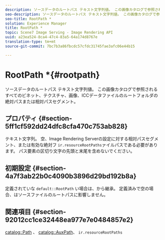 ```yaml
---
description: ソースデータのルートパス テキスト文字列値。 この画像カタログで参照されるすべてのビネット、テクスチャ、画像、ICCデータファイルのルートフォルダの絶対パスまたは相対パスセグメント。
seo-description: ソースデータのルートパス テキスト文字列値。 この画像カタログで参照されるすべてのビネット、テクスチャ、画像、ICCデータファイルのルートフォルダの絶対パスまたは相対パスセグメント。
seo-title: RootPath *
solution: Experience Manager
title: RootPath *
topic: Scene7 Image Serving - Image Rendering API
uuid: a23ea524-8ca4-47c4-83a5-64a174d8767e
translation-type: tm+mt
source-git-commit: 7bc7b3a86fbcdc57cfdc31745fae3afc06e44b15

---
```



# RootPath *{#rootpath}

ソースデータのルートパス テキスト文字列値。 この画像カタログで参照されるすべてのビネット、テクスチャ、画像、ICCデータファイルのルートフォルダの絶対パスまたは相対パスセグメント。

## プロパティ {#section-5ff1cf592dd24dfc8cfa470c753ab828}

テキスト文字列。 空、Image Rendering Serverの設定に対する相対パスセグメント、または有効な絶対フ `ir.resourceRootPaths`ァイルパスである必要があります。 パス要素の区切り文字の先頭と末尾を含めないでください。

## 初期設定 {#section-4a7f3ab22b0c4090b3896d29bd192b8a}

定義されていな `default::RootPath` い場合は、から継承。 定義済みで空の場合、はソースファイルのルートパスに影響しません。

## 関連項目 {#section-92012cc1ce32448ea977e7e0484857e2}

[catalog::Path](../../../../../ir-api/material-cat/image-rendering-api-ref/c-ir-material-catalog/c-ir-material-data-reference/r-ir-path.md#reference-59ebb624250a4965ad1737578a2ab590) 、 [catalog::AuxPath](../../../../../ir-api/material-cat/image-rendering-api-ref/c-ir-material-catalog/c-ir-material-data-reference/r-ir-auxpath.md#reference-943ad5ee3c3b4b06bbcbb005db0dc969)、 `ir.resourceRootPaths`
